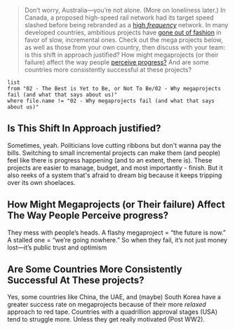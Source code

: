 > Don’t worry, Australia—you’re not alone. (More on loneliness later.) In Canada, a proposed high-speed rail network had its target speed slashed before being rebranded as a [high *frequency*](https://thewalrus.ca/high-speed-rail/) network. In many developed countries, ambitious projects have [gone out of fashion](https://www.newyorker.com/news/news-desk/bertha-seattle-infrastructure-trouble-megaprojects) in favor of slow, incremental ones. Check out the mega projects below, as well as those from your own country, then discuss with your team: is this shift in approach justified? How might megaprojects (or their failure) affect the way people [perceive progress?](https://www.tandfonline.com/doi/full/10.1080/02513625.2019.1630189#d1e235) And are some countries more consistently successful at these projects?

```dataview
list
from "02 - The Best is Yet to Be, or Not To Be/02 - Why megaprojects fail (and what that says about us)"
where file.name != "02 - Why megaprojects fail (and what that says about us)"
```

## Is This Shift In Approach justified?

Sometimes, yeah. Politicians love cutting ribbons but don't wanna pay the bills. Switching to small incremental projects can make them (and people) feel like there is progress happening (and to an extent, there is). These projects are easier to manage, budget, and most importantly - finish. But it also reeks of a system that's afraid to dream big because it keeps tripping over its own shoelaces.

## How Might Megaprojects (or Their failure) Affect The Way People Perceive progress?

They mess with people’s heads. A flashy megaproject = “the future is now.” A stalled one = “we’re going nowhere.” So when they fail, it’s not just money lost—it’s public trust and optimism

## Are Some Countries More Consistently Successful At These projects?

Yes, some countries like China, the UAE, and (maybe) South Korea have a greater success rate on megaprojects because of their more *relaxed* approach to red tape. Countries with a quadrillion approval stages (USA) tend to struggle more. Unless they get really motivated (Post WW2).
